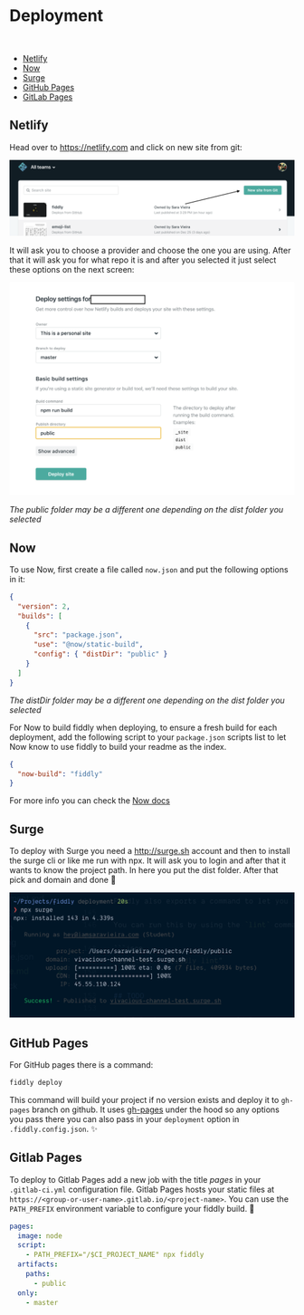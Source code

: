 # Deployment

<br/>

- [Netlify](#netlify)
- [Now](#now)
- [Surge](#surge)
- [GitHub Pages](#githubpages)
- [GitLab Pages](#gitlabpages)

## Netlify

Head over to https://netlify.com and click on new site from git:

![New site from git](./media/netifly1.png)

It will ask you to choose a provider and choose the one you are using. After that it will ask you for what repo it is and after you selected it just select these options on the next screen:

![Deploy Static](./media/netifly2.png)

_The public folder may be a different one depending on the dist folder you selected_

## Now

To use Now, first create a file called `now.json` and put the following options in it:

```json
{
  "version": 2,
  "builds": [
    {
      "src": "package.json",
      "use": "@now/static-build",
      "config": { "distDir": "public" }
    }
  ]
}
```

_The distDir folder may be a different one depending on the dist folder you selected_

For Now to build fiddly when deploying, to ensure a fresh build for each deployment, add the following script to your `package.json` scripts list to let Now know to use fiddly to build your readme as the index.

```json
{
  "now-build": "fiddly"
}
```

For more info you can check the [Now docs](https://zeit.co/docs/)

## Surge

To deploy with Surge you need a http://surge.sh account and then to install the surge cli or like me run with npx.
It will ask you to login and after that it wants to know the project path. In here you put the dist folder.
After that pick and domain and done 🎉

![Surge](./media/surge.png)

## GitHub Pages

For GitHub pages there is a command:

```bash
fiddly deploy
```

This command will build your project if no version exists and deploy it to `gh-pages` branch on github.
It uses [gh-pages](https://github.com/tschaub/gh-pages#options) under the hood so any options you pass there you can also pass in your `deployment` option in `.fiddly.config.json`.
✨

## Gitlab Pages

To deploy to Gitlab Pages add a new job with the title _pages_ in your `.gitlab-ci.yml` configuration file.
Gitlab Pages hosts your static files at `https://<group-or-user-name>.gitlab.io/<project-name>`.
You can use the `PATH_PREFIX` environment variable to configure your fiddly build.
🎉

```yaml
pages:
  image: node
  script:
    - PATH_PREFIX="/$CI_PROJECT_NAME" npx fiddly
  artifacts:
    paths:
      - public
  only:
    - master
```

